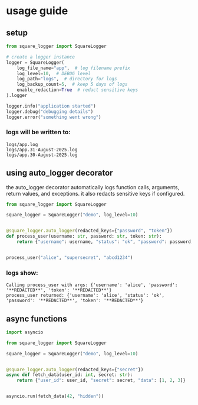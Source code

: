 # usage guide

## setup

```python
from square_logger import SquareLogger

# create a logger instance
logger = SquareLogger(
    log_file_name="app",  # log filename prefix
    log_level=10,  # DEBUG level
    log_path="logs",  # directory for logs
    log_backup_count=5,  # keep 5 days of logs
    enable_redaction=True  # redact sensitive keys
).logger

logger.info("application started")
logger.debug("debugging details")
logger.error("something went wrong")
```

### logs will be written to:

```text
logs/app.log
logs/app.31-August-2025.log
logs/app.30-August-2025.log
```

## using auto_logger decorator

the auto_logger decorator automatically logs function calls, arguments, return values, and exceptions.
it also redacts sensitive keys if configured.

```python
from square_logger import SquareLogger

square_logger = SquareLogger("demo", log_level=10)


@square_logger.auto_logger(redacted_keys={"password", "token"})
def process_user(username: str, password: str, token: str):
    return {"username": username, "status": "ok", "password": password, "token": token}


process_user("alice", "supersecret", "abcd1234")
```

### logs show:

```text
Calling process_user with args: {'username': 'alice', 'password': '**REDACTED**', 'token': '**REDACTED**'}
process_user returned: {'username': 'alice', 'status': 'ok', 'password': '**REDACTED**', 'token': '**REDACTED**'}
```

## async functions

```python
import asyncio

from square_logger import SquareLogger

square_logger = SquareLogger("demo", log_level=10)


@square_logger.auto_logger(redacted_keys={"secret"})
async def fetch_data(user_id: int, secret: str):
    return {"user_id": user_id, "secret": secret, "data": [1, 2, 3]}


asyncio.run(fetch_data(42, "hidden"))
```